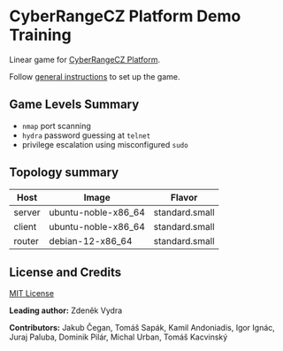 # CyberRangeCZ Platform Demo Training

Linear game for [CyberRangeCZ Platform](https://docs.platform.cyberrange.cz/).

Follow [general instructions](https://docs.platform.cyberrange.cz/basic-concepts/typical-training-workflow/training-workflow-cloud/) to set up the game.

## Game Levels Summary
- `nmap` port scanning
- `hydra` password guessing at `telnet`
- privilege escalation using misconfigured `sudo`

## Topology summary
|Host|Image|Flavor|
|-|-|-|
|server|ubuntu-noble-x86_64|standard.small|
|client|ubuntu-noble-x86_64|standard.small|
|router|debian-12-x86_64|standard.small|

## License and Credits
[MIT License](./LICENSE)

**Leading author:** Zdeněk Vydra

**Contributors:** Jakub Čegan, Tomáš Sapák, Kamil Andoniadis, Igor Ignác, Juraj Paluba, Dominik Pilár, Michal Urban, Tomáš Kacvinský
